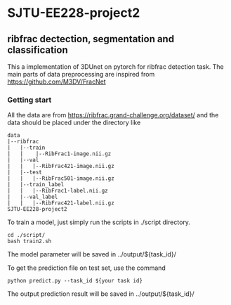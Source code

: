 # SJTU-EE228-project2
## ribfrac dectection, segmentation and classification
This a implementation of 3DUnet on pytorch for ribfrac detection task. The main parts of data preprocessing are inspired from https://github.com/M3DV/FracNet
### Getting start
All the data are from https://ribfrac.grand-challenge.org/dataset/ and the data should be placed under the directory like
```
data
|--ribfrac
|	|--train
|	|	 |--RibFrac1-image.nii.gz
|	|--val
|	|	|--RibFrac421-image.nii.gz
|	|--test
|	|	|--RibFrac501-image.nii.gz
|	|--train_label
|	|	|--RibFrac1-label.nii.gz
|	|--val_label
|	|	|--RibFrac421-label.nii.gz
SJTU-EE228-project2
```

To train a model, just simply run the scripts in ./script directory.
```
cd ./script/
bash train2.sh
```
The model parameter will be saved in ../output/${task_id}/

To get the prediction file on test set, use the command
```
python predict.py --task_id ${your task id} 
```
The output prediction result will be saved in ../output/${task_id}/

